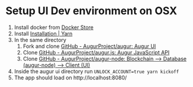 # Setup UI Dev environment on OSX
1. Install docker from [Docker Store](https://store.docker.com/editions/community/docker-ce-desktop-mac)
2. Install [Installation | Yarn](https://yarnpkg.com/en/docs/install)
3. In the same directory
	1. Fork and clone [GitHub - AugurProject/augur: Augur UI](https://github.com/AugurProject/augur)
	2. Clone [GitHub - AugurProject/augur.js: Augur JavaScript API](https://github.com/AugurProject/augur.js)
	3. Clone [GitHub - AugurProject/augur-node: Blockchain --> Database (augur-node) --> Client (UI)](https://github.com/AugurProject/augur-node)
4. Inside the augur ui directory run `UNLOCK_ACCOUNT=true yarn kickoff`
5. The app should load on http://localhost:8080/